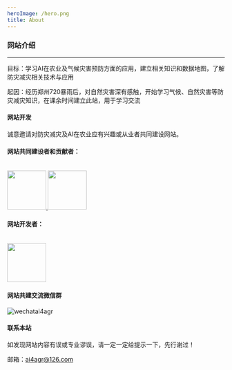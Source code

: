 ```yaml
---
heroImage: /hero.png
title: About
---
```


### 网站介绍

***


目标：学习AI在农业及气候灾害预防方面的应用，建立相关知识和数据地图，了解防灾减灾相关技术与应用

起因：经历郑州720暴雨后，对自然灾害深有感触，开始学习气候、自然灾害等防灾减灾知识，在课余时间建立此站，用于学习交流


#### 网站开发 

诚意邀请对防灾减灾及AI在农业应有兴趣或从业者共同建设网站。 


#### 网站共同建设者和贡献者：
<br/>
<a href="https://github.com/jerryzhaozs" target="-blank" title="源码家园">
    <img src="https://avatars.githubusercontent.com/u/51824881?v=4" width="90px">
</a>


<a href="https://github.com/oar-fish" target="-blank" title="源码家园">
    <img src="https://avatars.githubusercontent.com/u/99232709?v=4" width="90px">
</a>


#### 网站开发者： 
<br/>
<a href="https://github.com/jerryzhaozs" target="-blank" title="源码家园">
    <img src="https://avatars.githubusercontent.com/u/51824881?v=4" width="90px">
</a>

<br/>


#### 网站共建交流微信群

![wechatai4agr](/wechat.jpg)

#### 联系本站

如发现网站内容有误或专业谬误，请一定一定给提示一下，先行谢过！

邮箱：ai4agr@126.com


<Vssue/>